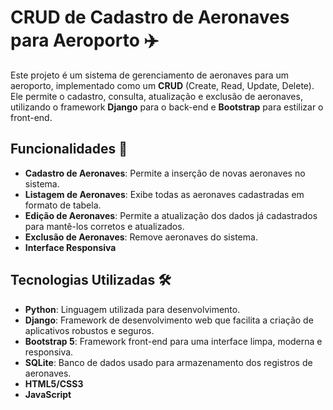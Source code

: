 # CRUD de Cadastro de Aeronaves para Aeroporto ✈️

Este projeto é um sistema de gerenciamento de aeronaves para um aeroporto, implementado como um **CRUD** (Create, Read, Update, Delete). Ele permite o cadastro, consulta, atualização e exclusão de aeronaves, utilizando o framework **Django** para o back-end e **Bootstrap** para estilizar o front-end.

## Funcionalidades 🚀

- **Cadastro de Aeronaves**: Permite a inserção de novas aeronaves no sistema.
- **Listagem de Aeronaves**: Exibe todas as aeronaves cadastradas em formato de tabela.
- **Edição de Aeronaves**: Permite a atualização dos dados já cadastrados para mantê-los corretos e atualizados.
- **Exclusão de Aeronaves**: Remove aeronaves do sistema.
- **Interface Responsiva**

## Tecnologias Utilizadas 🛠️

- **Python**: Linguagem utilizada para desenvolvimento.
- **Django**: Framework de desenvolvimento web que facilita a criação de aplicativos robustos e seguros.
- **Bootstrap 5**: Framework front-end para uma interface limpa, moderna e responsiva.
- **SQLite**: Banco de dados usado para armazenamento dos registros de aeronaves.
- **HTML5/CSS3**
- **JavaScript**
